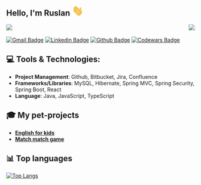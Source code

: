 <h2> Hello, I'm Ruslan <img src="https://raw.githubusercontent.com/ABSphreak/ABSphreak/master/gifs/Hi.gif" width="30px"></h2><img  align='right' src="https://i.ibb.co/5x52S7h/Coffee-bitmoji.png">

![](https://komarev.com/ghpvc/?username=frostwOw13)

[![Gmail Badge](https://img.shields.io/badge/-frostwOw13@yandex.ru-c14438?style=flat&logo=Gmail&logoColor=white&link=mailto:frostwOw13@yandex.ru)](mailto:r.yusupov.cv@gmail.com) 
[![Linkedin Badge](https://img.shields.io/badge/-iusupovR-0072b1?style=flat&logo=Linkedin&logoColor=white&link=https://www.linkedin.com/in/iusupovr/)](https://www.linkedin.com/in/iusupovr/) 
[![Github Badge](https://img.shields.io/badge/-frostwOw13-grey?style=flat&logo=github&logoColor=white&link=https://github.com/frostwOw13/)](https://www.github.com/frostwOw13/)
[![Codewars Badge](https://img.shields.io/static/v1?message=frostwOw13&logo=codewars&labelColor=B1361E&color=B1361E&logoColor=white&label=%20)](https://www.codewars.com/users/frostwOw13)

## :computer: Tools & Technologies:
* **Project Management**: Github, Bitbucket, Jira, Confluence
* **Frameworks/Libraries**: MySQL, Hibernate, Spring MVC, Spring Security, Spring Boot, React
* **Language**: Java, JavaScript, TypeScript

## :mortar_board: My pet-projects
* [**English for kids**](https://frostwow13-english-for-kids.netlify.app/)
* [**Match match game**](https://frostwOw13.github.io/Match-match-game/)

## :bar_chart: Top languages
[![Top Langs](https://github-readme-stats.vercel.app/api/top-langs/?username=frostwOw13&layout=compact&exclude_repo=TinderDog-Train,News-Site,Authentication-Security,rsschool-cv,stage0,Wildlife,Online-zoo,Virtual-piano,Photo-filter&theme=cobalt&hide=css)](https://github.com/frostwOw13/github-readme-stats)
